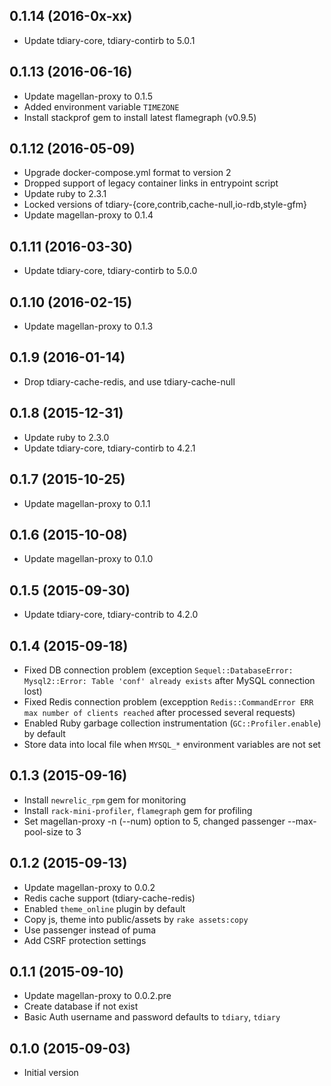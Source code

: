 ## 0.1.14 (2016-0x-xx)

 * Update tdiary-core, tdiary-contirb to 5.0.1

## 0.1.13 (2016-06-16)

 * Update magellan-proxy to 0.1.5
 * Added environment variable `TIMEZONE`
 * Install stackprof gem to install latest flamegraph (v0.9.5)

## 0.1.12 (2016-05-09)

 * Upgrade docker-compose.yml format to version 2
 * Dropped support of legacy container links in entrypoint script
 * Update ruby to 2.3.1
 * Locked versions of tdiary-{core,contrib,cache-null,io-rdb,style-gfm}
 * Update magellan-proxy to 0.1.4

## 0.1.11 (2016-03-30)

 * Update tdiary-core, tdiary-contirb to 5.0.0

## 0.1.10 (2016-02-15)

 * Update magellan-proxy to 0.1.3

## 0.1.9 (2016-01-14)

 * Drop tdiary-cache-redis, and use tdiary-cache-null

## 0.1.8 (2015-12-31)

 * Update ruby to 2.3.0
 * Update tdiary-core, tdiary-contirb to 4.2.1

## 0.1.7 (2015-10-25)

 * Update magellan-proxy to 0.1.1

## 0.1.6 (2015-10-08)

 * Update magellan-proxy to 0.1.0

## 0.1.5 (2015-09-30)

 * Update tdiary-core, tdiary-contrib to 4.2.0

## 0.1.4 (2015-09-18)

 * Fixed DB connection problem
   (exception `Sequel::DatabaseError: Mysql2::Error: Table 'conf' already exists` after MySQL connection lost)
 * Fixed Redis connection problem
   (excepption `Redis::CommandError ERR max number of clients reached` after processed several requests)
 * Enabled Ruby garbage collection instrumentation (`GC::Profiler.enable`) by default
 * Store data into local file when `MYSQL_*` environment variables are not set

## 0.1.3 (2015-09-16)

 * Install `newrelic_rpm` gem for monitoring
 * Install `rack-mini-profiler`, `flamegraph` gem for profiling
 * Set magellan-proxy -n (--num) option to 5, changed passenger --max-pool-size to 3

## 0.1.2 (2015-09-13)

 * Update magellan-proxy to 0.0.2
 * Redis cache support (tdiary-cache-redis)
 * Enabled `theme_online` plugin by default
 * Copy js, theme into public/assets by `rake assets:copy`
 * Use passenger instead of puma
 * Add CSRF protection settings

## 0.1.1 (2015-09-10)

 * Update magellan-proxy to 0.0.2.pre
 * Create database if not exist
 * Basic Auth username and password defaults to `tdiary`, `tdiary`

## 0.1.0 (2015-09-03)

 * Initial version

